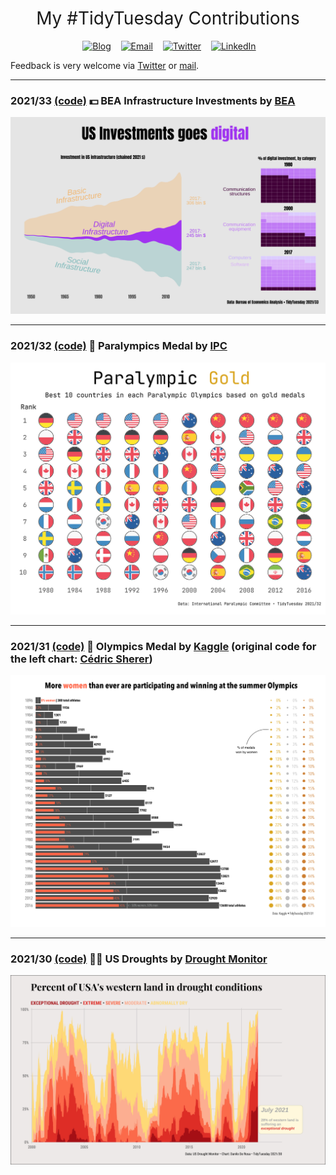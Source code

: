 <h1 style="font-weight:normal" align="center">
  &nbsp;My #TidyTuesday Contributions&nbsp;
</h1>

<div align="center">

&nbsp;&nbsp;&nbsp;
<a href="https://daniloderosa.com"><img border="0" alt="Blog" src="https://assets.dryicons.com/uploads/icon/svg/4926/home.svg" width="40" height="40"></a>&nbsp;&nbsp;&nbsp;
<a href="mailto:danilo.derosa.dd@gmail.com"><img border="0" alt="Email" src="https://assets.dryicons.com/uploads/icon/svg/8007/c804652c-fae4-43d7-b539-187d6a408254.svg" width="40" height="40"></a>&nbsp;&nbsp;&nbsp;
<a href="https://twitter.com/DaniloDeRosa96"><img border="0" alt="Twitter" src="https://assets.dryicons.com/uploads/icon/svg/8385/c23f7ffc-ca8d-4246-8978-ce9f6d5bcc99.svg" width="40" height="40"></a>&nbsp;&nbsp;&nbsp;
<a href="https://www.linkedin.com/in/danilo-derosa/"><img border="0" alt="LinkedIn" src="https://assets.dryicons.com/uploads/icon/svg/8337/a347cd89-1662-4421-be90-58e5e8004eae.svg" width="40" height="40"></a>&nbsp;&nbsp;&nbsp;

</div>

Feedback is very welcome via [Twitter](https://twitter.com/DaniloDeRosa96) or [mail](mailto:danilo.derosa.dd@gmail.com).

***

### 2021/33 [(code)](https://github.com/daniloderosa/TidyTuesday/blob/main/R/2021_33.Rmd)&nbsp;💵 BEA Infrastructure Investments by [BEA](https://www.bea.gov/system/files/papers/BEA-WP2020-12.pdf)

![./plots/2021_33//2021_BEAInfrastructureInvestments.png](https://raw.githubusercontent.com/daniloderosa/TidyTuesday/main/plots/2021_33/2021_BEAInfrastructureInvestments.png)

***

### 2021/32 [(code)](https://github.com/daniloderosa/TidyTuesday/blob/main/R/2021_32.Rmd)&nbsp;🏅 Paralympics Medal by [IPC](https://www.paralympic.org/feature/1964-1988-it-was-all-about-zipora-rubin-rosenbaum-s-dominance)

![./plots/2021_32//2021_ParalympicMedals.png](https://raw.githubusercontent.com/daniloderosa/TidyTuesday/main/plots/2021_32/2021_ParalympicMedals.png)

***

### 2021/31 [(code)](https://github.com/daniloderosa/TidyTuesday/blob/main/R/2021_31.Rmd)&nbsp;🏅 Olympics Medal by [Kaggle](https://www.kaggle.com/heesoo37/120-years-of-olympic-history-athletes-and-results) (original code for the left chart: [Cédric Sherer](https://github.com/Z3tt/TidyTuesday/tree/master/plots/2021_27))

![./plots/2021_31/2021_OlympicMedals.png](https://raw.githubusercontent.com/daniloderosa/TidyTuesday/main/plots/2021_31/2021_OlympicMedals.png)

***

### 2021/30 [(code)](https://github.com/daniloderosa/TidyTuesday/blob/main/R/2021_30.Rmd)&nbsp;👩‍🚒 US Droughts by [Drought Monitor](https://droughtmonitor.unl.edu/DmData/DataDownload.aspx)

![./plots/2021_30/2021_30_Droughts.png](https://raw.githubusercontent.com/daniloderosa/TidyTuesday/main/plots/2021_30/2021_30_Droughts.png)
